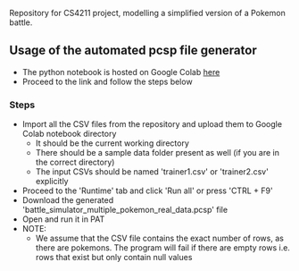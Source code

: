 Repository for CS4211 project, modelling a simplified version of a Pokemon battle.

## Usage of the automated pcsp file generator

- The python notebook is hosted on Google Colab [here]
- Proceed to the link and follow the steps below

### Steps
- Import all the CSV files from the repository and upload them to Google Colab notebook directory
   - It should be the current working directory
   - There should be a sample data folder present as well (if you are in the correct directory)
   - The input CSVs should be named 'trainer1.csv' or 'trainer2.csv' explicitly
- Proceed to the 'Runtime' tab and click 'Run all' or press  'CTRL + F9'
- Download the generated 'battle_simulator_multiple_pokemon_real_data.pcsp' file
- Open and run it in PAT
- NOTE:
   - We assume that the CSV file contains the exact number of rows, as there are pokemons. The program will fail if there are empty rows i.e. rows that exist but only contain null values

[//]: # (These are reference links used in the body of this note and get stripped out when the markdown processor does its job. There is no need to format nicely because it shouldn't be seen. Thanks SO - http://stackoverflow.com/questions/4823468/store-comments-in-markdown-syntax)

   [here]: <https://colab.research.google.com/drive/1Pktvyl3bAeBlCwgT_OMrOHXKRHbWTama?usp=sharing>

